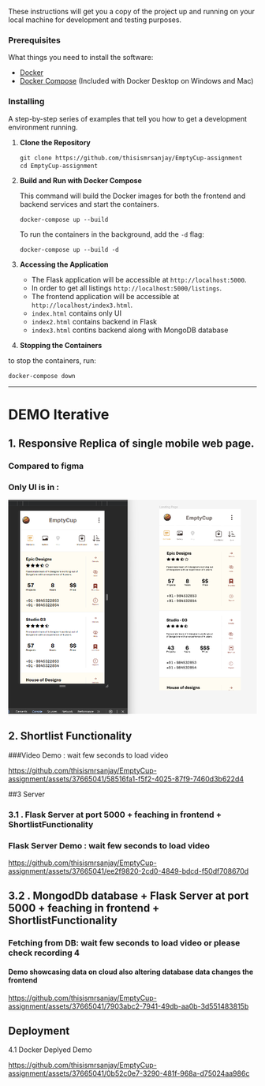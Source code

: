 These instructions will get you a copy of the project up and running on your local machine for development and testing purposes.

### Prerequisites

What things you need to install the software:

- [Docker](https://www.docker.com/get-started)
- [Docker Compose](https://docs.docker.com/compose/install/) (Included with Docker Desktop on Windows and Mac)

### Installing

A step-by-step series of examples that tell you how to get a development environment running.

1. **Clone the Repository**

    ```
    git clone https://github.com/thisismrsanjay/EmptyCup-assignment
    cd EmptyCup-assignment
    ```

2. **Build and Run with Docker Compose**

    This command will build the Docker images for both the frontend and backend services and start the containers.

    ```
    docker-compose up --build
    ```

    To run the containers in the background, add the `-d` flag:

    ```
    docker-compose up --build -d
    ```

3. **Accessing the Application**

    - The Flask application will be accessible at `http://localhost:5000`.
    - In order to get all listings `http://localhost:5000/listings`.
    - The frontend application will be accessible at `http://localhost/index3.html`.
    -  `index.html` contains only UI
    - `index2.html` contains backend in Flask
    - `index3.html` contins backend along with MongoDB database 

4. **Stopping the Containers**

to stop the containers, run:
```
docker-compose down
```

<hr/>


# DEMO Iterative 




## 1.  Responsive Replica of  single mobile web page.
### Compared to figma 
### Only UI is in : 
<img src="./first.png" >

## 2.   Shortlist Functionality 
###Video Demo : wait few seconds to load video



https://github.com/thisismrsanjay/EmptyCup-assignment/assets/37665041/58516fa1-f5f2-4025-87f9-7460d3b622d4


##3  Server

### 3.1 .  Flask Server  at port 5000  + feaching in frontend + ShortlistFunctionality 
### Flask Server Demo : wait few seconds to load video



https://github.com/thisismrsanjay/EmptyCup-assignment/assets/37665041/ee2f9820-2cd0-4849-bdcd-f50df708670d


 
## 3.2 .  MongodDb database + Flask Server  at port 5000  + feaching in frontend + ShortlistFunctionality 
### Fetching from DB: wait few seconds to load video or please check recording 4
#### Demo showcasing data on cloud also altering database data changes the frontend 


https://github.com/thisismrsanjay/EmptyCup-assignment/assets/37665041/7903abc2-7941-49db-aa0b-3d551483815b


## Deployment

4.1 Docker Deplyed Demo




https://github.com/thisismrsanjay/EmptyCup-assignment/assets/37665041/0b52c0e7-3290-481f-968a-d75024aa986c

